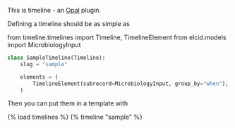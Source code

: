 This is timeline - an [Opal](https://github.com/openhealthcare/opal) plugin.

Defining a timeline should be as simple as


from timeline.timelines import Timeline, TimelineElement
from elcid.models import MicrobiologyInput

``` python
class SampleTimeline(Timeline):
    slug = "sample"

    elements = (
        TimelineElement(subrecord=MicrobiologyInput, group_by="when"),
    )
```

Then you can put them in a template with

{% load timelines %}
{% timeline "sample" %}

